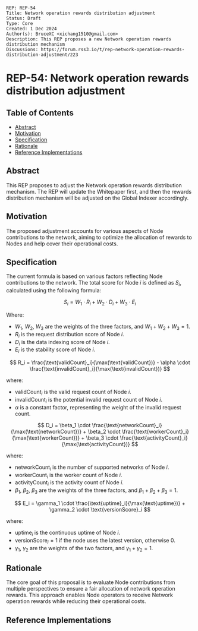 ```
REP: REP-54
Title: Network operation rewards distribution adjustment
Status: Draft
Type: Core
Created: 1 Dec 2024
Author(s): BruceXC <xichang1510@gmail.com>
Description: This REP proposes a new Network operation rewards distribution mechanism
Discussions: https://forum.rss3.io/t/rep-network-operation-rewards-distribution-adjustment/223
```

# REP-54: Network operation rewards distribution adjustment

## Table of Contents

- [Abstract](#abstract)
- [Motivation](#motivation)
- [Specification](#specification)
- [Rationale](#rationale)
- [Reference Implementations](#reference-implementations)

## Abstract

This REP proposes to adjust the Network operation rewards distribution mechanism.
The REP will update the Whitepaper first, and then the rewards distribution mechanism will be adjusted on the Global Indexer accordingly.

## Motivation

The proposed adjustment accounts for various aspects of Node contributions to the network, aiming to optimize the allocation of rewards to Nodes and help cover their operational costs.

## Specification

The current formula is based on various factors reflecting Node contributions to the network. The total score for Node $i$ is defined as $S_i$, calculated using the following formula:

$$
S_i = W_1 \cdot R_i + W_2 \cdot D_i + W_3 \cdot E_i
$$

Where:

- $W_1$, $W_2$, $W_3$ are the weights of the three factors, and $W_1 + W_2 + W_3 = 1$.
- $R_i$ is the request distribution score of Node $i$.
- $D_i$ is the data indexing score of Node $i$.
- $E_i$ is the stability score of Node $i$.

$$
R_i = \frac{\text{validCount}_i}{\max(\text{validCount})} - \alpha \cdot \frac{\text{invalidCount}_i}{\max(\text{invalidCount})}
$$

where:

- $\text{validCount}_i$ is the valid request count of Node $i$.
- $\text{invalidCount}_i$ is the potential invalid request count of Node $i$.
- $\alpha$ is a constant factor, representing the weight of the invalid request count.

$$
D_i = \beta_1 \cdot \frac{\text{networkCount}_i}{\max(\text{networkCount})} + \beta_2 \cdot \frac{\text{workerCount}_i}{\max(\text{workerCount})} + \beta_3 \cdot \frac{\text{activityCount}_i}{\max(\text{activityCount})}
$$

where:

- $\text{networkCount}_i$ is the number of supported networks of Node $i$.
- $\text{workerCount}_i$ is the worker count of Node $i$.
- $\text{activityCount}_i$ is the activity count of Node $i$.
- $\beta_1$, $\beta_2$, $\beta_3$ are the weights of the three factors, and $\beta_1 + \beta_2 + \beta_3 = 1$.

$$
E_i = \gamma_1 \cdot \frac{\text{uptime}_i}{\max(\text{uptime})} + \gamma_2 \cdot \text{versionScore}_i
$$

where:

- $\text{uptime}_i$ is the continuous uptime of Node $i$.
- $\text{versionScore}_i = 1$ if the node uses the latest version, otherwise $0$.
- $\gamma_1$, $\gamma_2$ are the weights of the two factors, and $\gamma_1 + \gamma_2 = 1$.

## Rationale

The core goal of this proposal is to evaluate Node contributions from multiple perspectives to ensure a fair allocation of network operation rewards. This approach enables Node operators to receive Network operation rewards while reducing their operational costs.

## Reference Implementations
